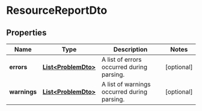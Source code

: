 

# ResourceReportDto

## Properties

Name | Type | Description | Notes
------------ | ------------- | ------------- | -------------
**errors** | [**List&lt;ProblemDto&gt;**](ProblemDto.md) | A list of errors occurred during parsing. |  [optional]
**warnings** | [**List&lt;ProblemDto&gt;**](ProblemDto.md) | A list of warnings occurred during parsing. |  [optional]



